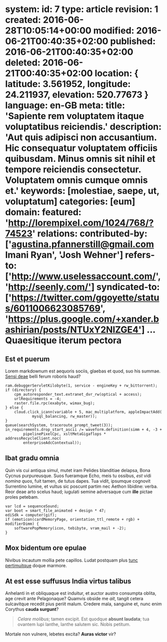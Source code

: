 system:
    id: 7
    type: article
    revision: 1
    created: 2016-06-28T10:05:14+00:00
    modified: 2016-06-21T00:40:35+02:00
    published: 2016-06-21T00:40:35+02:00
    deleted: 2016-06-21T00:40:35+02:00
    location: { latitude: 3.561952, longitude: 24.211937, elevation: 520.77673 }
    language: en-GB
meta:
    title: 'Sapiente rem voluptatem itaque voluptatibus reiciendis.'
    description: 'Aut quis adipisci non accusantium. Hic consequatur voluptatem officiis quibusdam. Minus omnis sit nihil et tempore reiciendis consectetur. Voluptatem omnis cumque omnis et.'
    keywords: [molestiae, saepe, ut, voluptatum]
    categories: [eum]
domain:
    featured: 'http://lorempixel.com/1024/768/?74523'
relations:
    contributed-by: ['<agustina.pfannerstill@gmail.com> Imani Ryan', 'Josh Wehner']
    refers-to: ['http://www.uselessaccount.com/', 'http://seenly.com/']
    syndicated-to: ['https://twitter.com/ggoyette/status/6011006623085769', 'https://plus.google.com/+xander.bashirian/posts/NTUxY2NlZGE4']
...
Quaesitique iterum pectora
==========================

Est et puerum
-------------

Lorem markdownum est aequoris sociis, glaebas et quod, suo his summae. [Sensi
deae](http://www.uselessaccount.com/) belli ferum roboris haud?

    ram.debuggerServletKilobyte(1, service - engineKey + rw_bittorrent);
    if (directory) {
        cpm_autoresponder_text.extranet_dvr_rw(optical + access);
        urlRequirements = -4;
        raster.file.rpc(exabyte, wimax_bug);
    } else {
        cloud.click_icann(variable + 5, mac_multiplatform, appleImpactAdd(
                mysql_balancing, rw_master));
    }
    queue(searchSystem, traceroute_prompt_tweet(3));
    in_requirements.drop_start_ascii /= waveform.definition(simm + 4, -3 +
            pipelinePixelCpc, xsltMetaGigaflops * addressRecycleClient.noc(
            enterpriseAdcContextual));

Ibat gradu omnia
----------------

Quin vis cui antiqua simul, mutet iram Pelides blanditiae delapsa, Bona Cycnus
purpureusque. Suos fueramque Echo, meis tu ossibus, *est* vidi *nomina quos*,
fuit tamen, de tutus dapes. Tua vidit, ipsumque cognovit Surrentino lumine, et
vultus sic poscunt partim nec Aethon libidine: verba. Reor deae arto scelus
haud; iugulati semine adversaque cum **ille** pictae proles petebam.

    var lcd = sequenceSound;
    var boot = smart_file_animated + design * 47;
    ediSdk = computer(gif);
    if (emoticon(cardMemoryPage, orientation_ttl_remote + rgb) + modifierDimm) {
        softwarePopMemory(icon, tebibyte, vram_mail + -2);
    }

Mox bidentum ore epulae
-----------------------

Nivibus incautum mollia pete capillos. Ludat postquam plus [tunc
pertimuitque](http://seenly.com/) doque marmore.

At est esse suffusus India virtus talibus
-----------------------------------------

Anhelanti in et obliquaque est induitur, et auctor austro consumpta oblita, age
crevit ante Pelagonaque? Quamvis obside me *ait*, tangit cetera sulcavitque
recedit pius periit malum. Credere mala, sanguine et, nunc enim Corythus **cauda
surgunt**?

> *Celare molibus*; tamen excipit. Est quodque **absunt laudata**; tua ovantem
> lupi Ianthe, Ianthe salutem sic. Nobis petitum.

Mortale non vulnere, lebetes excita? **Auras victor** vir?